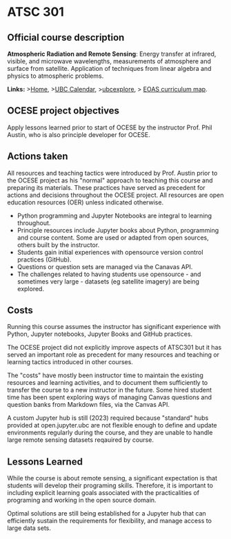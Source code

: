 # ATSC 301

## Official course description

**Atmospheric Radiation and Remote Sensing**: Energy transfer at infrared, visible, and microwave wavelengths, measurements of atmosphere and surface from satellite. Application of techniques from linear algebra and physics to atmospheric problems.

**Links:**
\>[Home](https://www.eoas.ubc.ca/academics/courses/atsc301),
\>[UBC Calendar](https://courses.students.ubc.ca/cs/courseschedule?pname=subjarea&tname=subj-course&dept=ATSC&course=301),
\>[ubcexplore](https://ubcexplorer.io/course/ATSC/301),
\> [EOAS curriculum map](https://www.eoas.ubc.ca/~quest/eoas-only.html).

## OCESE project objectives

Apply lessons learned prior to start of OCESE by the instructor Prof. Phil Austin, who is also principle developer for OCESE.

## Actions taken

All resources and teaching tactics were introduced by Prof. Austin prior to the OCESE project as his "normal" approach to teaching this course and preparing its materials. These practices have served as precedent for actions and decisions throughout the OCESE project. All resources are open education resources (OER) unless indicated otherwise.

* Python programming and Jupyter Notebooks are integral to learning throughout.
* Principle resources include Jupyter books about Python, programming and course content. Some are used or adapted from open sources, others built by the instructor.
* Students gain initial experiences with opensource version control practices (GitHub).
* Questions or question sets are managed via the Canavas API.
* The challenges related to having students use opensource - and sometimes very large - datasets (eg satellite imagery) are being explored.

## Costs

Running this course assumes the instructor has significant experience with Python, Jupyter notebooks, Jupyter Books and GitHub practices.

The OCESE project did not explicitly improve aspects of ATSC301 but it has served an important role as precedent for many resources and teaching or learning tactics introduced in other courses.

The "costs" have mostly been instructor time to maintain the existing resources and learning activities, and to document them sufficiently to transfer the course to a new instructor in the future. Some hired student time has been spent exploring ways of managing Canvas questions and question banks from Markdown files, via the Canvas API.

A custom Jupyter hub is still (2023) required because "standard" hubs provided at open.jupyter.ubc are not flexible enough to define and update environments regularly during the course, and they are unable to handle large remote sensing datasets reqauired by course.

## Lessons Learned

While the course is about remote sensing, a significant expectation is that students will develop their programing skills. Therefore, it is important to including explicit learning goals associated with the practicalities of programing and working in the open source domain.

Optimal solutions are still being established for a Jupyter hub that can efficiently sustain the requirements for flexibility, and manage access to large data sets.
